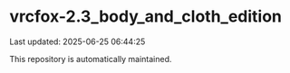 # vrcfox-2.3_body_and_cloth_edition

Last updated: 2025-06-25 06:44:25

This repository is automatically maintained.
